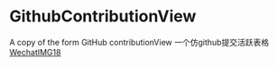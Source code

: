# GithubContributionView
A copy of the form GitHub contributionView 一个仿github提交活跃表格
[WechatIMG18](https://github.com/AceInAndroid/GayhubContributionView/blob/master/WechatIMG18.png)



